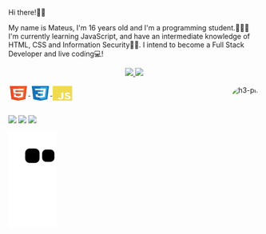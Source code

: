 Hi there!👋🏻

My name is Mateus, I'm 16 years old and I'm a programming student.👨🏻‍💻<br>
I'm currently learning JavaScript, and have an intermediate knowledge of HTML, CSS and Information Security🐱‍👤.
I intend to become a Full Stack Developer and live coding💻!

<div align="center">
  <a href="https://github.com/H3VN3R">
  <img height="180em" src="https://github-readme-stats.vercel.app/api?username=H3VN3R&show_icons=true&theme=winter&include_all_commits=true&count_private=true"/>
  <img height="180em" src="https://github-readme-stats.vercel.app/api/top-langs/?username=H3VN3R&layout=compact&langs_count=7&theme=winter"/>
</div>
  
<div style="display: inline_block"><br>
  <img align="center" alt="h3-HTML" height="30" width="40" src="https://raw.githubusercontent.com/devicons/devicon/master/icons/html5/html5-original.svg">
  <img align="center" alt="h3-CSS" height="30" width="40" src="https://raw.githubusercontent.com/devicons/devicon/master/icons/css3/css3-original.svg">
  <img align="center" alt="h3-Js" height="30" width="40" src="https://raw.githubusercontent.com/devicons/devicon/master/icons/javascript/javascript-plain.svg">  
  <img align="right" alt="h3-pic" height="150" style="border-radius:50px;" src="https://picrew.me/shareImg/org/202209/1743096_0kJf3Erb.png">
</div>
  
##
  
<div>
 <a href="https://discord.gg/V3r8TwMMcw" target="_blank"><img src="https://img.shields.io/badge/Discord-7289DA?style=for-the-badge&logo=discord&logoColor=white" target="_blank"></a> 
 <a href = "mailto:mateusfvo25@gmail.com"><img src="https://img.shields.io/badge/-Gmail-%23333?style=for-the-badge&logo=gmail&logoColor=white" target="_blank"></a>
 <a href="wa.me://+5514998686847"><img src="https://img.shields.io/badge/WhatsApp-25D366?style=for-the-badge&logo=whatsapp&logoColor=white" tatrget="blank"></a>
</div>
  
![Snake animation](https://github.com/rafaballerini/rafaballerini/blob/output/github-contribution-grid-snake.svg)
